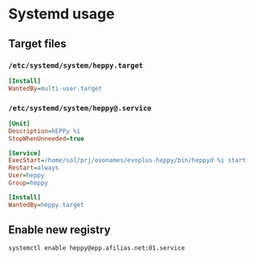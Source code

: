 # Systemd usage

## Target files

### `/etc/systemd/system/heppy.target`

```ini
[Install]
WantedBy=multi-user.target
```

### `/etc/systemd/system/heppy@.service`

```ini
[Unit]
Description=hEPPy %i
StopWhenUnneeded=true

[Service]
ExecStart=/home/sol/prj/evonames/evoplus-heppy/bin/heppyd %i start
Restart=always
User=heppy
Group=heppy

[Install]
WantedBy=heppy.target
```

## Enable new registry

```sh
systemctl enable heppy@epp.afilias.net:01.service
```

